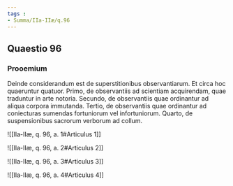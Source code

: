 ```yaml
---
tags : 
- Summa/IIa-IIæ/q.96
---
```


## Quaestio 96

### Prooemium

Deinde considerandum est de superstitionibus observantiarum. Et circa hoc quaeruntur quatuor. Primo, de observantiis ad scientiam acquirendam, quae traduntur in arte notoria. Secundo, de observantiis quae ordinantur ad aliqua corpora immutanda. Tertio, de observantiis quae ordinantur ad coniecturas sumendas fortuniorum vel infortuniorum. Quarto, de suspensionibus sacrorum verborum ad collum.

![[IIa-IIæ, q. 96, a. 1#Articulus 1]]

![[IIa-IIæ, q. 96, a. 2#Articulus 2]]

![[IIa-IIæ, q. 96, a. 3#Articulus 3]]

![[IIa-IIæ, q. 96, a. 4#Articulus 4]]

